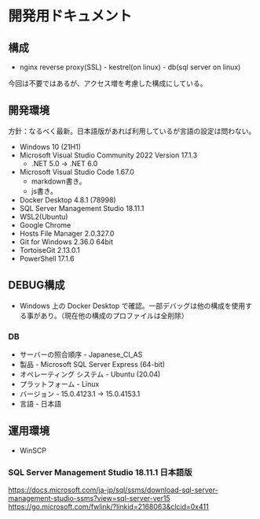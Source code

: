 # 開発用ドキュメント

## 構成

- nginx reverse proxy(SSL) - kestrel(on linux) - db(sql server on linux)

今回は不要ではあるが、アクセス増を考慮した構成にしている。

## 開発環境

方針：なるべく最新。日本語版があれば利用しているが言語の設定は問わない。

- Windows 10 (21H1)
- Microsoft Visual Studio Community 2022 Version 17.1.3
  - .NET 5.0 -> .NET 6.0
- Microsoft Visual Studio Code 1.67.0
  - markdown書き。
  - js書き。
- Docker Desktop 4.8.1 (78998)
- SQL Server Management Studio 18.11.1
- WSL2(Ubuntu)
- Google Chrome
- Hosts File Manager 2.0.327.0
- Git for Windows 2.36.0 64bit
- TortoiseGit 2.13.0.1
- PowerShell 17.1.6

## DEBUG構成

- Windows 上の Docker Desktop で確認。一部デバッグは他の構成を使用する事があり。（現在他の構成のプロファイルは全削除）

### DB

- サーバーの照合順序 - Japanese_CI_AS
- 製品 - Microsoft SQL Server Express (64-bit)
- オペレーティング システム - Ubuntu (20.04)
- プラットフォーム - Linux
- バージョン - 15.0.4123.1 -> 15.0.4153.1
- 言語 - 日本語

## 運用環境

- WinSCP

### SQL Server Management Studio 18.11.1 日本語版

<https://docs.microsoft.com/ja-jp/sql/ssms/download-sql-server-management-studio-ssms?view=sql-server-ver15>
<https://go.microsoft.com/fwlink/?linkid=2168063&clcid=0x411>
